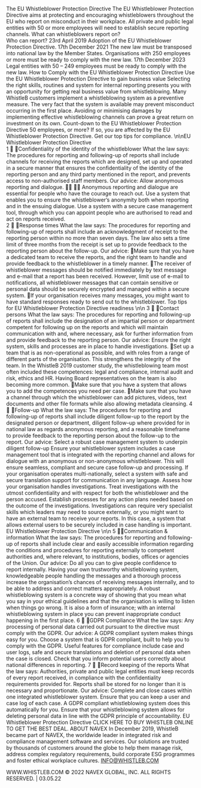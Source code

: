 The EU Whistleblower Protection Directive
The EU Whistleblower Protection Directive aims at 
protecting and encouraging whistleblowers throughout 
the EU who report on misconduct in their workplace. 
All private and public legal entities with 50 or more 
employees will need to establish secure reporting 
channels. What can whistleblowers report on?  
Who can report?
23rd April 2019
Adoption of the EU Whistleblower 
Protection Directive.
17th December 2021
The new law must be transposed 
into national law by the Member 
States. Organisations with 250 
employees or more must be ready 
to comply with the new law.
17th December 2023
Legal entities with 50 – 249 
employees must be ready to 
comply with the new law.
How to Comply with 
the EU Whistleblower 
Protection Directive
Use the EU Whistleblower Protection 
Directive to gain business value
Selecting the right skills, routines and system for 
internal reporting presents you with an opportunity 
for getting real business value from whistleblowing. 
Many WhistleB customers implement a whistleblowing 
system as a preventive measure. The very fact that the 
system is available may prevent misconduct occurring 
in the first place. Avoiding or minimising damages by 
implementing effective whistleblowing channels can 
prove a great return on investment on its own.
Count-down to the EU Whistleblower Protection Directive
50 employees, or more? If so, you are affected by the EU Whistleblower 
Protection Directive. Get our top tips for compliance.
\n\nEU Whistleblower Protection Directive	
1
	 Confidentiality of the identity
of the whistleblower
What the law says:
The procedures for reporting and following-up of 
reports shall include channels for receiving the 
reports which are designed, set up and operated in 
a secure manner that ensures the confidentiality 
of the identity of the reporting person and any third 
party mentioned in the report, and prevents access 
to non-authorised staff members.
Our advice:
Allow anonymous reporting and dialogue.		
Anonymous reporting and dialogue are essential 
for people who have the courage to reach out. 
Use a system that enables you to ensure the 
whistleblower’s anonymity both when reporting 
and in the ensuing dialogue.
Use a system with a secure case management 
tool, through which you can appoint people who 
are authorised to read and act on reports 
received.	
2
	 Response times
What the law says:
The procedures for reporting and following-up of 
reports shall include an acknowledgment of receipt 
to the reporting person within no more than seven 
days. The law also sets a time limit of three months 
from the receipt is set up to provide feedback to 
the reporting person about the follow-up.
Our advice:
	 Make sure that you have a dedicated team to 
receive the reports, and the right team to handle 
and provide feedback to the whistleblower in a 
timely manner.
	The receiver of whistleblower messages should 
be notified immediately by text message 
and e-mail that a report has been received. 
However, limit use of e-mail to notifications, 
all whistleblower messages that can contain 
sensitive or personal data should be securely 
encrypted and managed within a secure system.
	If your organisation receives many messages, 
you might want to have standard responses 
ready to send out to the whistleblower.
Top tips for EU Whistleblower 
Protection Directive readiness
\n\n	 3
	 Contact persons
What the law says:
The procedures for reporting and following-up 
of reports shall include the designation of an 
impartial person or department competent for 
following up on the reports and which will maintain 
communication with and, where necessary, ask for 
further information from and provide feedback to 
the reporting person.
Our advice:
Ensure the right system, skills and processes are in 
place to handle investigations.
	 Set up a team that is as non-operational as 
possible, and with roles from a range of different 
parts of the organisation. This strengthens 
the integrity of the team. In the WhistleB 2019 
customer study, the whistleblowing team most 
often included these competences: legal and 
compliance, internal audit and risk, ethics and 
HR. Having Board representatives on the team is 
also becoming more common.
	 Make sure that you have a system that allows you 
to add the competences you need per case.
	 Make sure that you have a channel through which 
the whistleblower can add pictures, videos, text 
documents and other file formats while also 
allowing metadata cleansing.
	 4 	 Follow-up
What the law says:
The procedures for reporting and following-up of 
reports shall include diligent follow-up to the report 
by the designated person or department, diligent 
follow–up where provided for in national law as 
regards anonymous reporting, and a reasonable 
timeframe to provide feedback to the reporting 
person about the follow-up to the report.
Our advice:
Select a robust case management system to 
underpin diligent follow-up
	 Ensure your whistleblower system includes a 
case management tool that is integrated with the 
reporting channel and allows for dialogue with an 
anonymous or non-anonymous whistleblower. 
This will ensure seamless, compliant and secure 
case follow-up and processing.
	 If your organisation operates multi-nationally, 
select a system with safe and secure translation 
support for communication in any language.
Assess how your organisation handles investigations.
	 Treat investigations with the utmost 
confidentiality and with respect for both the 
whistleblower and the person accused.
	 Establish processes for any action plans needed 
based on the outcome of the investigations.
	 Investigations can require very specialist skills 
which leaders may need to source externally, or 
you might want to have an external team to receive 
your reports. In this case, a system that allows 
external users to be securely included in case 
handling is important.
EU Whistleblower Protection Directive
\n\n	 5 	 Communication & information
What the law says:
The procedures for reporting and following-up of 
reports shall include clear and easily accessible 
information regarding the conditions and 
procedures for reporting externally to competent 
authorities and, where relevant, to institutions, 
bodies, offices or agencies of the Union.
Our advice:
Do all you can to give people confidence to  
report internally.
Having your own trustworthy whistleblowing 
system, knowledgeable people handling the 
messages and a thorough process increase the 
organisation’s chances of receiving messages 
internally, and to be able to address and correct 
matters appropriately. A robust whistleblowing 
system is a concrete way of showing that you 
mean what you say in your ethical guidelines and 
that the organisation is willing to listen when 
things go wrong. It is also a form of insurance; 
with an internal whistleblowing system in place 
you can prevent inappropriate conduct happening 
in the first place.
	 6 	 GDPR Compliance
What the law says:
Any processing of personal data carried out pursuant to 
the directive must comply with the GDPR.
Our advice:
A GDPR compliant system makes things easy for you.
	 Choose a system that is GDPR compliant, built to 
help you to comply with the GDPR.
	 Useful features for compliance include case and 
user logs, safe and secure translations and deletion 
of personal data when the case is closed.
	 Check that you inform potential users correctly 
about national differences in reporting.
	 7 	 Record keeping of the reports
What the law says:
Authorities, private and public legal entities must keep 
records of every report received, in compliance with 
the confidentiality requirements provided for. Reports 
shall be stored for no longer than it is necessary and 
proportionate.
Our advice:
Complete and close cases within one integrated 
whistleblower system.
	 Ensure that you can keep a user and case log of each 
case. A GDPR compliant whistleblowing system does 
this automatically for you.
	 Ensure that your whistleblowing system allows for 
deleting personal data in line with the GDPR principle 
of accountability.
EU Whistleblower Protection Directive
CLICK HERE TO BUY 
WHISTLEB ONLINE TO 
GET THE BEST DEAL.
ABOUT NAVEX
In December 2019, WhistleB became part of NAVEX, the worldwide leader in integrated risk and compliance management software and services. 
Our solutions are trusted by thousands of customers around the globe to help them manage risk, address complex regulatory requirements, build 
corporate ESG programmes and foster ethical workplace cultures. 
INFO@WHISTLEB.COM	
	
WWW.WHISTLEB.COM
© 2022 NAVEX GLOBAL, INC. ALL RIGHTS RESERVED.    |   03.05.22
